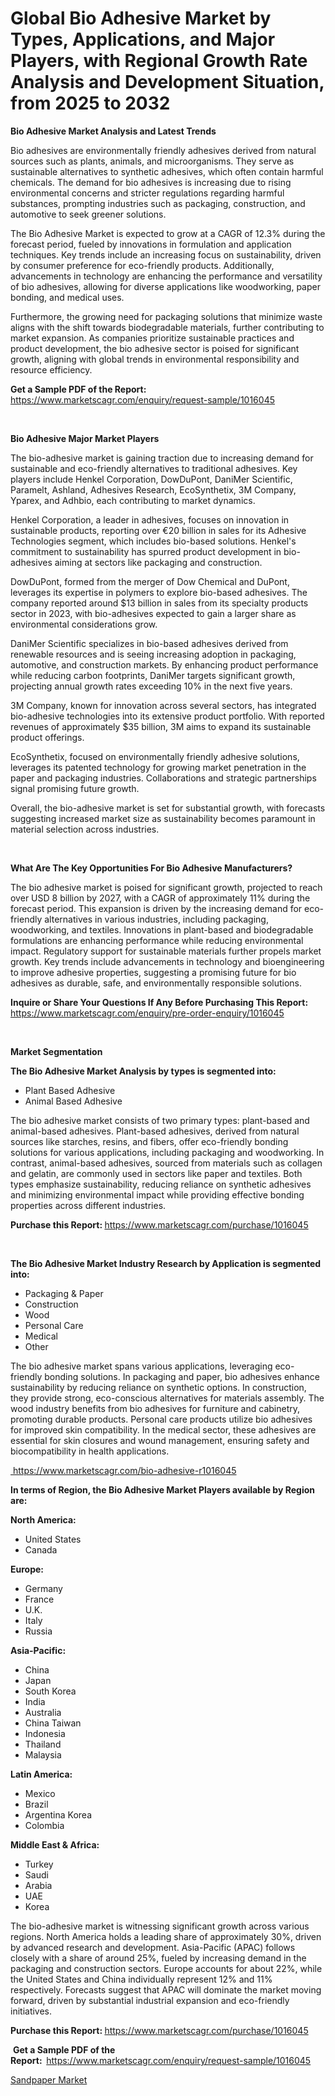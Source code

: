 <p><h1>Global Bio Adhesive Market by Types, Applications, and Major Players, with Regional Growth Rate Analysis and Development Situation, from 2025 to 2032</h1></p><p><strong>Bio Adhesive Market Analysis and Latest Trends</strong></p>
<p><p>Bio adhesives are environmentally friendly adhesives derived from natural sources such as plants, animals, and microorganisms. They serve as sustainable alternatives to synthetic adhesives, which often contain harmful chemicals. The demand for bio adhesives is increasing due to rising environmental concerns and stricter regulations regarding harmful substances, prompting industries such as packaging, construction, and automotive to seek greener solutions.</p><p>The Bio Adhesive Market is expected to grow at a CAGR of 12.3% during the forecast period, fueled by innovations in formulation and application techniques. Key trends include an increasing focus on sustainability, driven by consumer preference for eco-friendly products. Additionally, advancements in technology are enhancing the performance and versatility of bio adhesives, allowing for diverse applications like woodworking, paper bonding, and medical uses.</p><p>Furthermore, the growing need for packaging solutions that minimize waste aligns with the shift towards biodegradable materials, further contributing to market expansion. As companies prioritize sustainable practices and product development, the bio adhesive sector is poised for significant growth, aligning with global trends in environmental responsibility and resource efficiency.</p></p>
<p><strong>Get a Sample PDF of the Report:&nbsp;</strong> <a href="https://www.marketscagr.com/enquiry/request-sample/1016045?utm_campaign=3534&utm_medium=2&utm_source=Github&utm_content=ia&utm_term=01042025&utm_id=bio-adhesive">https://www.marketscagr.com/enquiry/request-sample/1016045</a></p>
<p>&nbsp;</p>
<p><strong>Bio Adhesive Major Market Players</strong></p>
<p><p>The bio-adhesive market is gaining traction due to increasing demand for sustainable and eco-friendly alternatives to traditional adhesives. Key players include Henkel Corporation, DowDuPont, DaniMer Scientific, Paramelt, Ashland, Adhesives Research, EcoSynthetix, 3M Company, Yparex, and Adhbio, each contributing to market dynamics.</p><p>Henkel Corporation, a leader in adhesives, focuses on innovation in sustainable products, reporting over €20 billion in sales for its Adhesive Technologies segment, which includes bio-based solutions. Henkel's commitment to sustainability has spurred product development in bio-adhesives aiming at sectors like packaging and construction.</p><p>DowDuPont, formed from the merger of Dow Chemical and DuPont, leverages its expertise in polymers to explore bio-based adhesives. The company reported around $13 billion in sales from its specialty products sector in 2023, with bio-adhesives expected to gain a larger share as environmental considerations grow.</p><p>DaniMer Scientific specializes in bio-based adhesives derived from renewable resources and is seeing increasing adoption in packaging, automotive, and construction markets. By enhancing product performance while reducing carbon footprints, DaniMer targets significant growth, projecting annual growth rates exceeding 10% in the next five years.</p><p>3M Company, known for innovation across several sectors, has integrated bio-adhesive technologies into its extensive product portfolio. With reported revenues of approximately $35 billion, 3M aims to expand its sustainable product offerings.</p><p>EcoSynthetix, focused on environmentally friendly adhesive solutions, leverages its patented technology for growing market penetration in the paper and packaging industries. Collaborations and strategic partnerships signal promising future growth.</p><p>Overall, the bio-adhesive market is set for substantial growth, with forecasts suggesting increased market size as sustainability becomes paramount in material selection across industries.</p></p>
<p>&nbsp;</p>
<p><strong>What Are The Key Opportunities For Bio Adhesive Manufacturers?</strong></p>
<p><p>The bio adhesive market is poised for significant growth, projected to reach over USD 8 billion by 2027, with a CAGR of approximately 11% during the forecast period. This expansion is driven by the increasing demand for eco-friendly alternatives in various industries, including packaging, woodworking, and textiles. Innovations in plant-based and biodegradable formulations are enhancing performance while reducing environmental impact. Regulatory support for sustainable materials further propels market growth. Key trends include advancements in technology and bioengineering to improve adhesive properties, suggesting a promising future for bio adhesives as durable, safe, and environmentally responsible solutions.</p></p>
<p><strong>Inquire or Share Your Questions If Any Before Purchasing This Report:</strong> <a href="https://www.marketscagr.com/enquiry/pre-order-enquiry/1016045?utm_campaign=3534&utm_medium=2&utm_source=Github&utm_content=ia&utm_term=01042025&utm_id=bio-adhesive">https://www.marketscagr.com/enquiry/pre-order-enquiry/1016045</a></p>
<p>&nbsp;</p>
<p><strong>Market Segmentation</strong></p>
<p><strong>The Bio Adhesive Market Analysis by types is segmented into:</strong></p>
<p><ul><li>Plant Based Adhesive</li><li>Animal Based Adhesive</li></ul></p>
<p><p>The bio adhesive market consists of two primary types: plant-based and animal-based adhesives. Plant-based adhesives, derived from natural sources like starches, resins, and fibers, offer eco-friendly bonding solutions for various applications, including packaging and woodworking. In contrast, animal-based adhesives, sourced from materials such as collagen and gelatin, are commonly used in sectors like paper and textiles. Both types emphasize sustainability, reducing reliance on synthetic adhesives and minimizing environmental impact while providing effective bonding properties across different industries.</p></p>
<p><strong>Purchase this Report:&nbsp;</strong><a href="https://www.marketscagr.com/purchase/1016045?utm_campaign=3534&utm_medium=2&utm_source=Github&utm_content=ia&utm_term=01042025&utm_id=bio-adhesive">https://www.marketscagr.com/purchase/1016045</a></p>
<p>&nbsp;</p>
<p><strong>The Bio Adhesive Market Industry Research by Application is segmented into:</strong></p>
<p><ul><li>Packaging & Paper</li><li>Construction</li><li>Wood</li><li>Personal Care</li><li>Medical</li><li>Other</li></ul></p>
<p><p>The bio adhesive market spans various applications, leveraging eco-friendly bonding solutions. In packaging and paper, bio adhesives enhance sustainability by reducing reliance on synthetic options. In construction, they provide strong, eco-conscious alternatives for materials assembly. The wood industry benefits from bio adhesives for furniture and cabinetry, promoting durable products. Personal care products utilize bio adhesives for improved skin compatibility. In the medical sector, these adhesives are essential for skin closures and wound management, ensuring safety and biocompatibility in health applications.</p></p>
<p><a href="https://www.marketscagr.com/bio-adhesive-r1016045?utm_campaign=3534&utm_medium=2&utm_source=Github&utm_content=ia&utm_term=01042025&utm_id=bio-adhesive">&nbsp;https://www.marketscagr.com/bio-adhesive-r1016045</a></p>
<p><strong>In terms of Region, the Bio Adhesive Market Players available by Region are:</strong></p>
<p>
    <p> <strong> North America: </strong>
        <ul>
            <li>United States</li>
            <li>Canada</li>
        </ul>
        </p> 
    <p> <strong> Europe: </strong>
        <ul>
            <li>Germany</li>
            <li>France</li>
            <li>U.K.</li>
            <li>Italy</li>
            <li>Russia</li>
        </ul>
        </p> 
    <p> <strong> Asia-Pacific: </strong>
        <ul>
            <li>China</li>
            <li>Japan</li>
            <li>South Korea</li>
            <li>India</li>
            <li>Australia</li>
            <li>China Taiwan</li>
            <li>Indonesia</li>
            <li>Thailand</li>
            <li>Malaysia</li>
        </ul>
        </p> 
    <p> <strong> Latin America: </strong>
        <ul>
            <li>Mexico</li>
            <li>Brazil</li>
            <li>Argentina Korea</li>
            <li>Colombia</li>
        </ul>
        </p> 
    <p> <strong> Middle East & Africa: </strong>
        <ul>
            <li>Turkey</li>
            <li>Saudi</li>
            <li>Arabia</li>
            <li>UAE</li>
            <li>Korea</li>
        </ul>
    </p>
    </p>
<p><p>The bio-adhesive market is witnessing significant growth across various regions. North America holds a leading share of approximately 30%, driven by advanced research and development. Asia-Pacific (APAC) follows closely with a share of around 25%, fueled by increasing demand in the packaging and construction sectors. Europe accounts for about 22%, while the United States and China individually represent 12% and 11% respectively. Forecasts suggest that APAC will dominate the market moving forward, driven by substantial industrial expansion and eco-friendly initiatives.</p></p>
<p><strong>Purchase this Report: </strong><a href="https://www.marketscagr.com/purchase/1016045?utm_campaign=3534&utm_medium=2&utm_source=Github&utm_content=ia&utm_term=01042025&utm_id=bio-adhesive">https://www.marketscagr.com/purchase/1016045</a></p>
<p>&nbsp;<strong>Get a Sample PDF of the Report:&nbsp;&nbsp;</strong><a href="https://www.marketscagr.com/enquiry/request-sample/1016045?utm_campaign=3534&utm_medium=2&utm_source=Github&utm_content=ia&utm_term=01042025&utm_id=bio-adhesive">https://www.marketscagr.com/enquiry/request-sample/1016045</a></p>
<p><strong></strong></p>
<p><p><a href="https://github.com/boyertrull4r/Market-Research-Report-List-1/blob/main/sandpaper-market.md?utm_campaign=3534&utm_medium=2&utm_source=Github&utm_content=ia&utm_term=01042025&utm_id=bio-adhesive">Sandpaper Market</a></p></p>